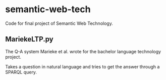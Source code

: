 # semantic-web-tech
Code for final project of Semantic Web Technology. 

## MariekeLTP.py
The Q-A system Marieke et al. wrote for the bachelor language technology project. 

Takes a question in natural language and tries to get the answer through a SPARQL query.